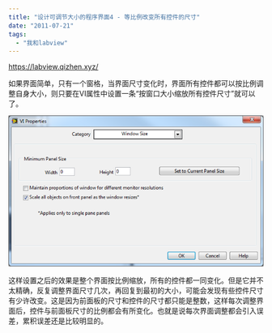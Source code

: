 ```yaml
---
title: "设计可调节大小的程序界面4 - 等比例改变所有控件的尺寸"
date: "2011-07-21"
tags: 
  - "我和labview"
---
```


https://labview.qizhen.xyz/

如果界面简单，只有一个窗格，当界面尺寸变化时，界面所有控件都可以按比例调整自身大小，则只要在VI属性中设置一条“按窗口大小缩放所有控件尺寸”就可以了。

![image_thumb14](images/image_thumb14_thumb.png "image_thumb14")

这样设置之后的效果是整个界面按比例缩放，所有的控件都一同变化。但是它并不太精确，反复调整界面尺寸几次，再回复到最初的大小，可能会发现有些控件尺寸有少许改变。这是因为前面板的尺寸和控件的尺寸都只能是整数，这样每次调整界面后，控件与前面板尺寸的比例都会有所变化。也就是说每次界面调整都会引入误差，累积误差还是比较明显的。
